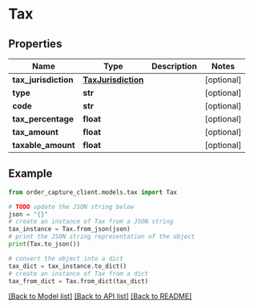 # Tax


## Properties

Name | Type | Description | Notes
------------ | ------------- | ------------- | -------------
**tax_jurisdiction** | [**TaxJurisdiction**](TaxJurisdiction.md) |  | [optional] 
**type** | **str** |  | [optional] 
**code** | **str** |  | [optional] 
**tax_percentage** | **float** |  | [optional] 
**tax_amount** | **float** |  | [optional] 
**taxable_amount** | **float** |  | [optional] 

## Example

```python
from order_capture_client.models.tax import Tax

# TODO update the JSON string below
json = "{}"
# create an instance of Tax from a JSON string
tax_instance = Tax.from_json(json)
# print the JSON string representation of the object
print(Tax.to_json())

# convert the object into a dict
tax_dict = tax_instance.to_dict()
# create an instance of Tax from a dict
tax_from_dict = Tax.from_dict(tax_dict)
```
[[Back to Model list]](../README.md#documentation-for-models) [[Back to API list]](../README.md#documentation-for-api-endpoints) [[Back to README]](../README.md)


